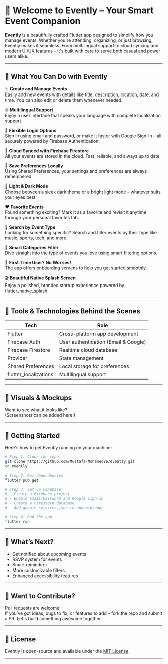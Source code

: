 # 🎉 Welcome to Evently – Your Smart Event Companion

**Evently** is a beautifully crafted Flutter app designed to simplify how you manage events. Whether you're attending, organizing, or just browsing, Evently makes it seamless. From multilingual support to cloud syncing and modern UI/UX features – it's built with care to serve both casual and power users alike.

---

## 🚀 What You Can Do with Evently

✨ **Create and Manage Events**  
Easily add new events with details like title, description, location, date, and time. You can also edit or delete them whenever needed.

🌐 **Multilingual Support**  
Enjoy a user interface that speaks your language with complete localization support.

🔐 **Flexible Login Options**  
Sign in using email and password, or make it faster with Google Sign-In – all securely powered by Firebase Authentication.

📁 **Cloud Synced with Firebase Firestore**  
All your events are stored in the cloud. Fast, reliable, and always up to date.

💾 **Save Preferences Locally**  
Using Shared Preferences, your settings and preferences are always remembered.

🌙 **Light & Dark Mode**  
Choose between a sleek dark theme or a bright light mode – whatever suits your eyes best.

❤️ **Favorite Events**  
Found something exciting? Mark it as a favorite and revisit it anytime through your personal favorites tab.

🔎 **Search by Event Type**  
Looking for something specific? Search and filter events by their type like music, sports, tech, and more.

🧠 **Smart Categories Filter**  
Dive straight into the type of events you love using smart filtering options.

👋 **First-Time User? No Worries!**  
The app offers onboarding screens to help you get started smoothly.

🎬 **Beautiful Native Splash Screen**  
Enjoy a polished, branded startup experience powered by flutter_native_splash.

---

## 🧰 Tools & Technologies Behind the Scenes

| Tech                  | Role                                      |
|-----------------------|-------------------------------------------|
| Flutter               | Cross-platform app development            |
| Firebase Auth         | User authentication (Email & Google)      |
| Firebase Firestore    | Realtime cloud database                   |
| Provider              | State management                         |
| Shared Preferences    | Local storage for preferences             |
| flutter_localizations | Multilingual support                      |

---

## 📸 Visuals & Mockups

Want to see what it looks like?  
(Screenshots can be added here!)

---

## 🧪 Getting Started

Here's how to get Evently running on your machine:

```bash
# Step 1: Clone the repo
git clone https://github.com/Mustafa-Mohamed26/evently.git
cd evently

# Step 2: Get dependencies
flutter pub get

# Step 3: Set up Firebase
# - Create a Firebase project
# - Enable Email/Password and Google sign-in
# - Create a Firestore database
# - Add google-services.json to android/app/

# Step 4: Run the app
flutter run
```

---

## 🌟 What’s Next?

- Get notified about upcoming events
- RSVP system for events
- Smart reminders
- More customizable filters
- Enhanced accessibility features

---

## 🤝 Want to Contribute?

Pull requests are welcome!  
If you’ve got ideas, bugs to fix, or features to add – fork the repo and submit a PR. Let's build something awesome together.

---

## 📄 License

Evently is open-source and available under the [MIT License](LICENSE).

---
